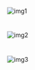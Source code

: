 #
![img1](https://github.com/atamertc/SpringMicroservices01-GuessWhereApp/assets/121511182/cbb23c5c-bb86-4da9-9a06-716da127c423)
#
![img2](https://github.com/atamertc/SpringMicroservices01-GuessWhereApp/assets/121511182/893b0471-ea97-459d-967f-29efe094c779)
#
![img3](https://github.com/atamertc/SpringMicroservices01-GuessWhereApp/assets/121511182/66167262-e217-480f-9cf6-9508f367e054)

